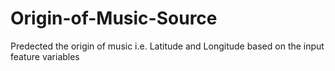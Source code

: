 # Origin-of-Music-Source
Predected the origin of music i.e. Latitude and Longitude based on the input feature variables
